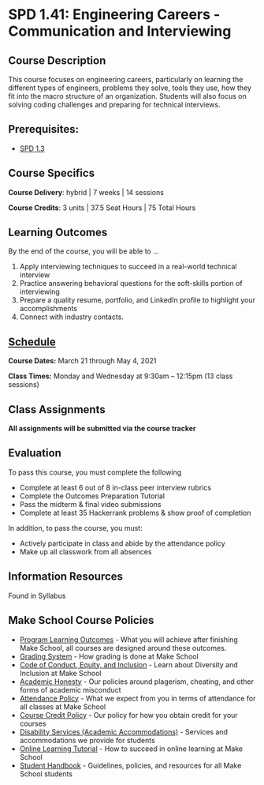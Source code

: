 # SPD 1.41: Engineering Careers - Communication and Interviewing

## Course Description

This course focuses on engineering careers, particularly on learning the different types of engineers, problems they solve, tools they use, how they fit into the macro structure of an organization. Students will also focus on solving coding challenges and preparing for technical interviews.

## Prerequisites:  

- [SPD 1.3](https://github.com/Make-School-Courses/SPD-1.3-Team-Software-Project)

## Course Specifics

**Course Delivery**: hybrid | 7 weeks | 14 sessions

**Course Credits**: 3 units | 37.5 Seat Hours | 75 Total Hours

## Learning Outcomes

By the end of the course, you will be able to ...

1. Apply interviewing techniques to succeed in a real-world technical interview
1. Practice answering behavioral questions for the soft-skills portion of interviewing
1. Prepare a quality resume, portfolio, and LinkedIn profile to highlight your accomplishments
1. Connect with industry contacts.


## [Schedule](https://docs.google.com/spreadsheets/d/11Q6xEewqDXzR1sYjd0AEmYP43jWJ5eC_w7-L-SbYFfM/edit#gid=2116034259)

**Course Dates:** March 21 through May 4, 2021

**Class Times:** Monday and Wednesday at 9:30am – 12:15pm (13 class sessions)

<!-- tabs:start -->

<!-- tabs:end -->


## Class Assignments

**All assignments will be submitted via the course tracker**



## Evaluation

To pass this course, you must complete the following

- Complete at least 6 out of 8 in-class peer interview rubrics
- Complete the Outcomes Preparation Tutorial
- Pass the midterm & final video submissions
- Complete at least 35 Hackerrank problems & show proof of completion

In addition, to pass the course, you must:

- Actively participate in class and abide by the attendance policy
- Make up all classwork from all absences


## Information Resources
Found in Syllabus

## Make School Course Policies

- [Program Learning Outcomes](https://make.sc/program-learning-outcomes) - What you will achieve after finishing Make School, all courses are designed around these outcomes.
- [Grading System](https://make.sc/grading-system) - How grading is done at Make School
- [Code of Conduct, Equity, and Inclusion](https://make.sc/code-of-conduct) - Learn about Diversity and Inclusion at Make School
- [Academic Honesty](https://make.sc/academic-honesty-policy) - Our policies around plagerism, cheating, and other forms of academic misconduct
- [Attendance Policy](https://make.sc/attendance-policy) - What we expect from you in terms of attendance for all classes at Make School
- [Course Credit Policy](https://make.sc/course-credit-policy) - Our policy for how you obtain credit for your courses
- [Disability Services (Academic Accommodations)](https://make.sc/disability-services) - Services and accommodations we provide for students
- [Online Learning Tutorial](https://make.sc/online-learning-tutorial) - How to succeed in online learning at Make School
- [Student Handbook](https://make.sc/student-handbook) - Guidelines, policies, and resources for all Make School students
